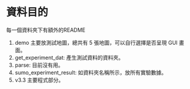 # 資料目的

每一個資料夾下有額外的README

1. demo 主要放測試地圖，總共有 5 張地圖，可以自行選擇是否呈現 GUI 畫面。
2. get_experiment_dat: 產生測試資料的資料夾。
3. parse: 目前沒有用。
4. sumo_experiment_result: 如資料夾名稱所示，放所有實驗數據。
5. v3.3 主要程式部分。
